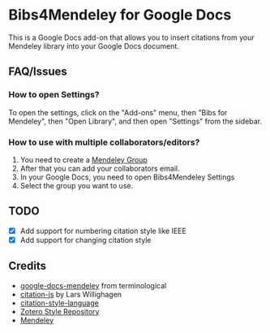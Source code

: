 # Bibs4Mendeley for Google Docs

This is a Google Docs add-on that allows you to insert citations from your Mendeley library into your Google Docs document.

## FAQ/Issues

### How to open Settings?

To open the settings, click on the "Add-ons" menu, then "Bibs for Mendeley", then "Open Library", and then open "Settings" from the sidebar.

### How to use with multiple collaborators/editors?

1. You need to create a [Mendeley Group](https://www.mendeley.com/guides/private-groups/mendeley-desktop/01-adding-documents-private-group)
2. After that you can add your collaborators email.
3. In your Google Docs, you need to open Bibs4Mendeley Settings
4. Select the group you want to use.

## TODO

- [x] Add support for numbering citation style like IEEE
- [x] Add support for changing citation style

## Credits

- [google-docs-mendeley](https://github.com/terminological/google-docs-mendeley) from terminological
- [citation-js](https://github.com/citation-js/citation-js) by Lars Willighagen
- [citation-style-language](https://github.com/citation-style-language/styles)
- [Zotero Style Repository](https://www.zotero.org/styles/)
- [Mendeley](https://www.mendeley.com/)
